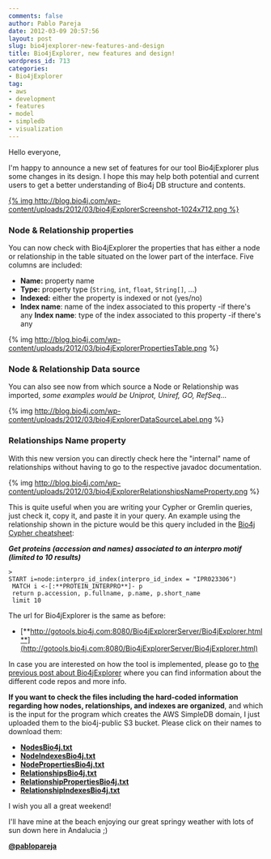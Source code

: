 ```yaml
---
comments: false
author: Pablo Pareja
date: 2012-03-09 20:57:56
layout: post
slug: bio4jexplorer-new-features-and-design
title: Bio4jExplorer, new features and design!
wordpress_id: 713
categories:
- Bio4jExplorer
tag:
- aws
- development
- features
- model
- simpledb
- visualization
---
```


Hello everyone,

I'm happy to announce a new set of features for our tool Bio4jExplorer plus some changes in its design. I hope this may help both potential and current users to get a better understanding of Bio4j DB structure and contents.

[{% img http://blog.bio4j.com/wp-content/uploads/2012/03/bio4jExplorerScreenshot-1024x712.png %}](http://gotools.bio4j.com:8080/Bio4jExplorerServer/Bio4jExplorer.html)

### Node & Relationship properties

You can now check with Bio4jExplorer the properties that has either a node or relationship in the table situated on the lower part of the interface. Five columns are included:

- **Name:** property name
- **Type:** property type (`String`, `int`, `float`, `String[]`, ...)
- **Indexed:** either the property is indexed or not (yes/no)
- **Index name**: name of the index associated to this property -if there's any 
**Index name**: type of the index associated to this property -if there's any 

{% img http://blog.bio4j.com/wp-content/uploads/2012/03/bio4jExplorerPropertiesTable.png %}

### Node & Relationship Data source

You can also see now from which source a Node or Relationship was imported, _some examples would be Uniprot, Uniref, GO, RefSeq..._

{% img http://blog.bio4j.com/wp-content/uploads/2012/03/bio4jExplorerDataSourceLabel.png %}

### Relationships Name property

With this new version you can directly check here the "internal" name of relationships without having to go to the respective javadoc documentation. 

{% img http://blog.bio4j.com/wp-content/uploads/2012/03/bio4jExplorerRelationshipsNameProperty.png %}

This is quite useful when you are writing your Cypher or Gremlin queries, just check it, copy it, and paste it in your query.  An example using the relationship shown in the picture would be this query included in the [Bio4j Cypher cheatsheet](https://github.com/bio4j/Bio4j/wiki/Bio4j-cypher-cheat-sheet):

**_Get proteins (accession and names) associated to an interpro motif (limited to 10 results)_**

```
> 
START i=node:interpro_id_index(interpro_id_index = "IPR023306")
 MATCH i <-[:**PROTEIN_INTERPRO**]- p
 return p.accession, p.fullname, p.name, p.short_name
 limit 10
```

The url for Bio4jExplorer is the same as before:

- [**http://gotools.bio4j.com:8080/Bio4jExplorerServer/Bio4jExplorer.html**](http://gotools.bio4j.com:8080/Bio4jExplorerServer/Bio4jExplorer.html)

In case you are interested on how the tool is implemented, please go to [the previous post about Bio4jExplorer](blog//2011/10/bio4jexplorer-familiarize-yourself-with-bio4j-nodes-and-relationships) where you can find information about the different code repos and more info.

**If you want to check the files including the hard-coded information regarding how nodes, relationships, and indexes are organized**, and which is the input for the program which creates the AWS SimpleDB domain, I just uploaded them to the bio4j-public S3 bucket. Please click on their names to download them:

- [**NodesBio4j.txt**](https://s3-eu-west-1.amazonaws.com/bio4j-public/simple-db-files/NodesBio4j.txt)
- [**NodeIndexesBio4j.txt**](https://s3-eu-west-1.amazonaws.com/bio4j-public/simple-db-files/NodeIndexesBio4j.txt)
- [**NodePropertiesBio4j.txt**](https://s3-eu-west-1.amazonaws.com/bio4j-public/simple-db-files/NodePropertiesBio4j.txt)
- [**RelationshipsBio4j.txt**](https://s3-eu-west-1.amazonaws.com/bio4j-public/simple-db-files/RelationshipsBio4j.txt)
- [**RelationshipPropertiesBio4j.txt**](https://s3-eu-west-1.amazonaws.com/bio4j-public/simple-db-files/RelationshipPropertiesBio4j.txt)
- [**RelationshipIndexesBio4j.txt**](https://s3-eu-west-1.amazonaws.com/bio4j-public/simple-db-files/RelationshipIndexesBio4j.txt)


I wish you all a great weekend!

I'll have mine at the beach enjoying our great springy weather with lots of sun down here in Andalucia ;)

[**@pablopareja**](http://www.twitter.com/pablopareja)
